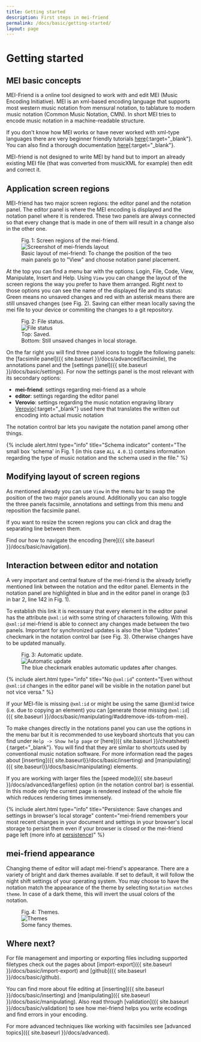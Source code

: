 ```yaml
---
title: Getting started
description: First steps in mei-friend
permalink: /docs/basic/getting-started/
layout: page 
---
```

# Getting started

## MEI basic concepts

MEI-Friend is a online tool designed to work with and edit MEI (Music Encoding Initiative). MEI is an xml-based encoding language that supports most western music notation from mensural notation, to tablature to modern music notation (Common Music Notation, CMN). In short MEI tries to encode music notation in a machine-readable structure.

If you don't know how MEI works or have never worked with xml-type languages there are very beginner friendly tutorials [here](https://music-encoding.org/resources/tutorials.html){:target="_blank"}. You can also find a thorough documentation [here](https://music-encoding.org/guidelines/v4/content/){:target="_blank"}.

MEI-friend is not designed to write MEI by hand but to import an already existing MEI file (that was converted from musicXML for example) then edit and correct it.

## Application screen regions

MEI-friend has two major screen regions: the editor panel and the notation panel. The editor panel is where the MEI encoding is displayed and the notation panel where it is rendered. These two panels are always connected so that every change that is made in one of them will result in a change also in the other one.

<figure class="figure">
    <div class="figure-title">Fig.&thinsp;1: Screen regions of the mei-friend.</div>
        <img class="figure-img" src="{{ site.baseurl }}/assets/img/getting_started/screenshot_screen_regions.PNG" 
            alt="Screenshot of mei-friends layout" />
    <figcaption class="figure-caption">Basic layout of mei-friend: To change the position of the two main panels go to "View" and choose notation panel placement.</figcaption>
</figure>

At the top you can find a menu bar with the options: Login, File, Code, View, Manipulate, Insert and Help. Using `View` you can change the layout of the screen regions the way you prefer to have them arranged. Right next to those options you can see the name of the displayed file and its status: Green means no unsaved changes and red with an asterisk means there are still unsaved changes (see Fig. 2). Saving can either mean locally saving the mei file to your device or commiting the changes to a git repository.

<figure class="thirdwidth">
    <div class="figure-title">Fig.&thinsp;2: File status.</div>
        <img class="figure-img" src="{{ site.baseurl }}/assets/img/getting_started/un_saved.PNG" 
            alt="File status" />
    <figcaption class="figure-caption">Top: Saved. <br>Bottom: Still unsaved changes in local storage.</figcaption>
</figure>

On the far right you will find three panel icons to toggle the following panels: the [facsimile panel]({{ site.baseurl }}/docs/advanced/facsimile), the annotations panel and the [settings panel]({{ site.baseurl }}/docs/basic/settings). For now the settings panel is the most relevant with its secondary options:

- **mei-friend**: settings regarding mei-friend as a whole
- **editor**: settings regarding the editor panel
- **Verovio**: settings regarding the music notation engraving library [Verovio](https://www.verovio.org/index.xhtml){:target="_blank"} used here that translates the written out encoding into actual music notation

The notation control bar lets you navigate the notation panel among other things.

{% include alert.html type="info" title="Schema indicator" content="The small box 'schema' in Fig. 1 (in this case `ALL 4.0.1`) contains information regarding the type of music notation and the schema used in the file." %}

## Modifying layout of screen regions

As mentioned already you can use `View` in the menu bar to swap the position of the two major panels around. Additionally you can also toggle the three panels facsimile, annotations and settings from this menu and reposition the facsimile panel.

If you want to resize the screen regions you can click and drag the separating line between them.

Find our how to navigate the encoding [here]({{ site.baseurl }}/docs/basic/navigation).

## Interaction between editor and notation

A very important and central feature of the mei-friend is the already briefly mentioned link between the notation and the editor panel. Elements in the notation panel are highlighted in blue and in the editor panel in orange (b3 in bar 2, line 142 in Fig. 1).

To establish this link it is necessary that every element in the editor panel has the attribute `@xml:id` with some string of characters following. With this `@xml:id` mei-friend is able to connect any changes made between the two panels. Important for synchronized updates is also the blue "Updates" checkmark in the notation control bar (see Fig. 3). Otherwise changes have to be updated manually.

<figure class="thirdwidth">
    <div class="figure-title">Fig.&thinsp;3: Automatic update.</div>
        <img class="figure-img" src="{{ site.baseurl }}/assets/img/getting_started/update_checkmark.PNG" 
            alt="Automatic update" />
    <figcaption class="figure-caption">The blue checkmark enables automatic updates after changes.</figcaption>
</figure>

{% include alert.html type="info" title="No `@xml:id`" content="Even without `@xml:id` changes in the editor panel will be visible in the notation panel but not vice versa." %}

If your MEI-file is missing `@xml:id` or might be using the same @xml:id twice (i.e. due to copying an element) you can [generate those missing `@xml:id`]({{ site.baseurl }}/docs/basic/manipulating/#addremove-ids-tofrom-mei).

To make changes directly in the notations panel you can use the options in the menu bar but it is recommended to use keyboard shortcuts that you can find under `Help -> Show help page` or [here]({{ site.baseurl }}/cheatsheet){:target="_blank"}. You will find that they are similar to shortcuts used by conventional music notation software. For more information read the pages about [inserting]({{ site.baseurl}}/docs/basic/inserting) and [manipulating]({{ site.baseurl}}/docs/basic/manipulating) elements.

If you are working with larger files the [speed mode]({{ site.baseurl }}/docs/advanced/largefiles) option (in the notation control bar) is essential. In this mode only the current page is rendered instead of the whole file which reduces rendering times immensely.

{% include alert.html type="info" title="Persistence: Save changes and settings in browser's local storage" content="mei-friend remembers your most recent changes in your document and settings in your browser's local storage to persist them even if your browser is closed or the mei-friend page left (more info at <a href='/docs/basic/persistence'>persistence</a>)" %}

## mei-friend appearance

Changing theme of editor will adapt mei-friend's appearance. There are a variety of bright and dark themes available.
If set to default, it will follow the night shift settings of your operating system. You may choose to have the notation match the appearance of the theme by selecting `Notation matches theme`. In case of a dark theme, this will invert the usual colors of the notation.

<figure class="figure">
    <div class="figure-title">Fig.&thinsp;4: Themes.</div>
        <img class="figure-img" src="{{ site.baseurl }}/assets/img/getting_started/themes.gif" 
            alt="Themes" />
    <figcaption class="figure-caption">Some fancy themes.</figcaption>
</figure>

## Where next?

For file management and importing or exporting files including supported filetypes check out the pages about [import-export]({{ site.baseurl }}/docs/basic/import-export) and [github]({{ site.baseurl }}/docs/basic/github).

You can find more about file editing at [inserting]({{ site.baseurl }}/docs/basic/inserting) and [manipulating]({{ site.baseurl }}/docs/basic/manipulating). Also read through [validation]({{ site.baseurl }}/docs/basic/validation) to see how mei-friend helps you write ecodings and find errors in your encoding.

For more advanced techniques like working with facsimiles see [advanced topics]({{ site.baseurl }}/docs/advanced).